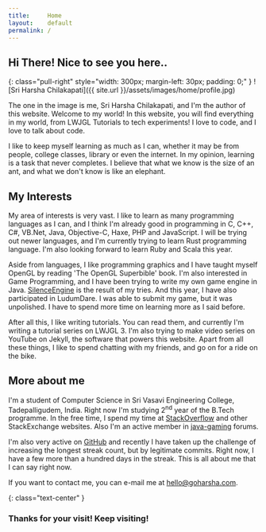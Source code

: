 ```yaml
---
title:     Home
layout:    default
permalink: /
---
```


## Hi There! Nice to see you here..

{: class="pull-right" style="width: 300px; margin-left: 30px; padding: 0;" }
![Sri Harsha Chilakapati]({{ site.url }}/assets/images/home/profile.jpg)

The one in the image is me, Sri Harsha Chilakapati, and I'm the author of this website. Welcome to my world! In this website, you will find everything in my world, from LWJGL Tutorials to tech experiments! I love to code, and I love to talk about code.

I like to keep myself learning as much as I can, whether it may be from people, college classes, library or even the internet. In my opinion, learning is a task that never completes. I believe that what we know is the size of an ant, and what we don't know is like an elephant.

## My Interests

My area of interests is very vast. I like to learn as many programming languages as I can, and I think I'm already good in programming in C, C++, C#, VB.Net, Java, Objective-C, Haxe, PHP and JavaScript. I will be trying out newer languages, and I'm currently trying to learn Rust programming language. I'm also looking forward to learn Ruby and Scala this year.

Aside from languages, I like programming graphics and I have taught myself OpenGL by reading 'The OpenGL Superbible' book. I'm also interested in Game Programming, and I have been trying to write my own game engine in Java. [SilenceEngine](https://github.com/sriharshachilakapati/SilenceEngine) is the result of my tries. And this year, I have also participated in LudumDare. I was able to submit my game, but it was unpolished. I have to spend more time on learning more as I said before.

After all this, I like writing tutorials. You can read them, and currently I'm writing a tutorial series on LWJGL 3. I'm also trying to make video series on YouTube on Jekyll, the software that powers this website. Apart from all these things, I like to spend chatting with my friends, and go on for a ride on the bike.

## More about me

I'm a student of Computer Science in Sri Vasavi Engineering College, Tadepalligudem, India. Right now I'm studying 2<sup>nd</sup> year of the B.Tech programme. In the free time, I spend my time at [StackOverflow](https://stackoverflow.com) and other StackExchange websites. Also I'm an active member in [java-gaming](http://java-gaming.org/) forums.

I'm also very active on [GitHub](https://github.com/sriharshachilakapati/) and recently I have taken up the challenge of increasing the longest streak count, but by legitimate commits. Right now, I have a few more than a hundred days in the streak. This is all about me that I can say right now.

If you want to contact me, you can e-mail me at [hello@goharsha.com](mailto:hello@goharsha.com).

{: class="text-center" }
### Thanks for your visit! Keep visiting!
